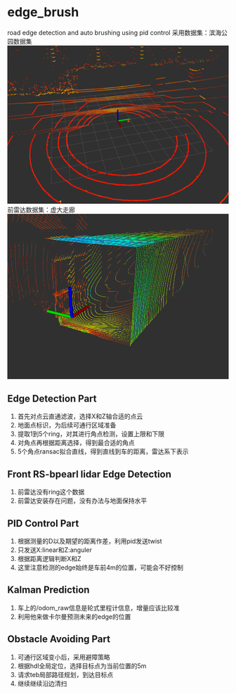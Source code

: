 # edge_brush
road edge detection and  auto brushing using pid control 
采用数据集：滨海公园数据集
![road_edge](./img/road_corner.png)
前雷达数据集：虚大走廊
![rslidar](./img/rslidar.png)
## Edge Detection Part
  1. 首先对点云直通滤波，选择X和Z轴合适的点云
  2. 地面点标识，为后续可通行区域准备
  3. 提取1到5个ring，对其进行角点检测，设置上限和下限
  4. 对角点再根据距离选择，得到最合适的角点
  5. 5个角点ransac拟合直线，得到直线到车的距离，雷达系下表示
## Front RS-bpearl lidar Edge Detection
  1. 前雷达没有ring这个数据
  2. 前雷达安装存在问题，没有办法与地面保持水平
## PID Control Part
  1. 根据测量的D以及期望的距离作差，利用pid发送twist
  2. 只发送X:linear和Z:anguler
  3. 根据距离逻辑判断X和Z
  4. 这里注意检测的edge始终是车前4m的位置，可能会不好控制
## Kalman Prediction
  1. 车上的/odom_raw信息是轮式里程计信息，增量应该比较准
  2. 利用他来做卡尔曼预测未来的edge的位置
## Obstacle Avoiding Part
  1. 可通行区域变小后，采用避障策略
  2. 根据hdl全局定位，选择目标点为当前位置的5m
  3. 请求teb局部路径规划，到达目标点
  4. 继续继续沿边清扫
